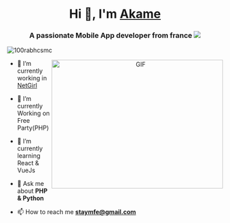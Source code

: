 <h1 align="center">Hi 👋, I'm <a href="https://staymfe.github.io/akamecanic/" target="blank">
Akame</a></h1>
<h3 align="center">A passionate Mobile App developer from france <img src="https://raw.githubusercontent.com/stevenrskelton/flag-icon/master/png/75/country-4x3/fr.png"></h3>

<p align="left"> <img src="https://komarev.com/ghpvc/?username=StayMfe&label=Profile%20views&color=0e75b6&style=flat" alt="100rabhcsmc" /> </p>

<a target="_blank" align="center">
  <img align="right" top="500" height="300" width="400" alt="GIF" src="https://media.giphy.com/media/SWoSkN6DxTszqIKEqv/giphy.gif">
</a>

- 🔭 I’m currently working in <a href="http://netgirlga/" target="blank">NetGirl</a>

- 🌱 I’m currently Working on Free Party(PHP)

- 🌱 I’m currently learning React & VueJs


- 💬 Ask me about **PHP & Python**

- 📫 How to reach me **staymfe@gmail.com**

<br/>
